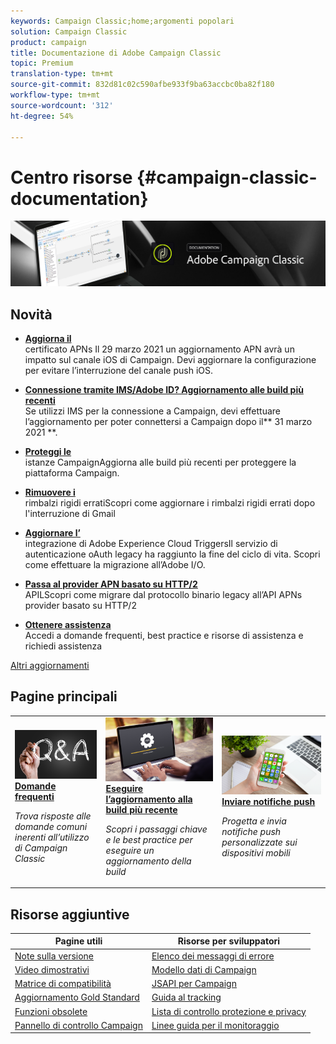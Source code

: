```yaml
---
keywords: Campaign Classic;home;argomenti popolari
solution: Campaign Classic
product: campaign
title: Documentazione di Adobe Campaign Classic
topic: Premium
translation-type: tm+mt
source-git-commit: 832d81c02c590afbe933f9ba63accbc0ba82f180
workflow-type: tm+mt
source-wordcount: '312'
ht-degree: 54%

---
```



# Centro risorse {#campaign-classic-documentation}

![](platform/using/assets/do-not-localize/banner_acc_doc.jpg)

## Novità

* **[Aggiorna il ](technotes/ios-certificate-update.md)**<br/> certificato APNs Il 29 marzo 2021 un aggiornamento APN avrà un impatto sul canale iOS di Campaign. Devi aggiornare la configurazione per evitare l’interruzione del canale push iOS.

* **[Connessione tramite IMS/Adobe ID? Aggiornamento alle build più recenti](integrations/using/about-adobe-id.md)**<br/> Se utilizzi IMS per la connessione a Campaign, devi effettuare l’aggiornamento per poter connettersi a Campaign dopo il** 31 marzo 2021 **.

* **[Proteggi le ](https://helpx.adobe.com/it/campaign/kb/gold-standard-upgrade.html)**<br/> istanze CampaignAggiorna alle build più recenti per proteggere la piattaforma Campaign.

* **[Rimuovere i ](https://helpx.adobe.com/it/campaign/kb/update-bounce-qualification.html)**<br/> rimbalzi rigidi erratiScopri come aggiornare i rimbalzi rigidi errati dopo l&#39;interruzione di Gmail

* **[Aggiornare l’](integrations/using/configuring-adobe-io.md)**<br/> integrazione di Adobe Experience Cloud TriggersIl servizio di autenticazione oAuth legacy ha raggiunto la fine del ciclo di vita. Scopri come effettuare la migrazione all’Adobe I/O.

* **[Passa al provider APN basato su HTTP/2 ](https://helpx.adobe.com/it/campaign/kb/migrate-to-apns-http2.html)**<br/> APILScopri come migrare dal protocollo binario legacy all’API APNs provider basato su HTTP/2

* **[Ottenere assistenza](https://helpx.adobe.com/it/campaign/kb/ac-support.html)**<br/>
Accedi a domande frequenti, best practice e risorse di assistenza e richiedi assistenza

[Altri aggiornamenti](/help/rn/using/documentation-updates.md)

## Pagine principali

<table>
<tr>
  <td>
    <a href="platform/using/common-questions.md">
      <img alt="Domande frequenti" src="platform/using/assets/FAQ.png"/>
    </a>
    <div>
      <a href="platform/using/common-questions.md">
    <strong>Domande frequenti</strong>
    </a>
    </div>
    <p>
    <em>Trova risposte alle domande comuni inerenti all’utilizzo di Campaign Classic</em>
    <p>
  </td>
   <td>
    <a href="production/using/build-upgrade.md">
      <img alt="Aggiornamento della build" src="platform/using/assets/upgrade.png" />
    </a>
    <div>
      <a href="production/using/build-upgrade.md">
    <strong>Eseguire l’aggiornamento alla build più recente</strong>
    </a>
    </div>
    <p>
    <em>Scopri i passaggi chiave e le best practice per eseguire un aggiornamento della build</em>
    <p>
  </td>
  <td>
    <a href="delivery/using/creating-notifications.md">
       <img alt="Notifiche push" src="platform/using/assets/push.png" />
    </a>
    <div>
       <a href="delivery/using/creating-notifications.md">
    <strong>Inviare notifiche push</strong>
    </a>
    </div>
    <p>
    <em>Progetta e invia notifiche push personalizzate sui dispositivi mobili</em>
    <p>
  </td>
</tr>
</table>

## Risorse aggiuntive

| Pagine utili | Risorse per sviluppatori |
|---|---|
| [Note sulla versione](/help/rn/using/latest-release.md) | [Elenco dei messaggi di errore](https://docs.adobe.com/content/help/en/campaign-classic/technicalresources/error_messages/error_codes.html) |
| [Video dimostrativi](https://experienceleague.adobe.com/docs/campaign-classic-learn/tutorials/overview.html?lang=it) | [Modello dati di Campaign](configuration/using/about-data-model.md) |
| [Matrice di compatibilità](rn/using/compatibility-matrix.md) | [JSAPI per Campaign](https://docs.adobe.com/content/help/en/campaign-classic/technicalresources/api/p-1.html) |
| [Aggiornamento Gold Standard](https://helpx.adobe.com/it/campaign/kb/gold-standard.html) | [Guida al tracking](https://helpx.adobe.com/it/campaign/kb/acc-tracking.html) |
| [Funzioni obsolete](rn/using/deprecated-features.md) | [Lista di controllo protezione e privacy](https://helpx.adobe.com/it/campaign/kb/acc-security.html) |
| [Pannello di controllo Campaign](https://experienceleague.adobe.com/docs/control-panel/using/control-panel-home.html) | [Linee guida per il monitoraggio](production/using/monitoring-guidelines.md) |
